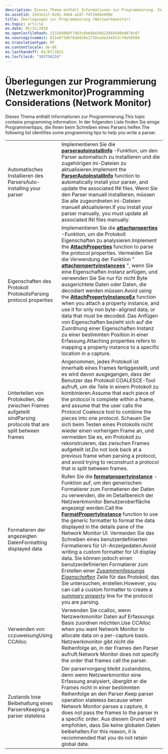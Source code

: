 ```yaml
---
description: Dieses Thema enthält Informationen zur Programmierung. In der folgenden Liste finden Sie einige Programmiertipps, die Ihnen beim Schreiben eines Parsers helfen.
ms.assetid: 24d3e11f-8281-4464-a2d7-f4f2466e9d9e
title: Überlegungen zur Programmierung (Netzwerkmonitor)
ms.topic: article
ms.date: 05/31/2018
ms.openlocfilehash: 213104060f7dd3c6b6dbe56d22044508e0878c07
ms.sourcegitcommit: 831e8f3db78ab820e1710cede244553c70e50500
ms.translationtype: MT
ms.contentlocale: de-DE
ms.lasthandoff: 01/07/2021
ms.locfileid: "103756216"
---
```

# <a name="programming-considerations-network-monitor"></a><span data-ttu-id="e0b5a-104">Überlegungen zur Programmierung (Netzwerkmonitor)</span><span class="sxs-lookup"><span data-stu-id="e0b5a-104">Programming Considerations (Network Monitor)</span></span>

<span data-ttu-id="e0b5a-105">Dieses Thema enthält Informationen zur Programmierung.</span><span class="sxs-lookup"><span data-stu-id="e0b5a-105">This topic contains programming information.</span></span> <span data-ttu-id="e0b5a-106">In der folgenden Liste finden Sie einige Programmiertipps, die Ihnen beim Schreiben eines Parsers helfen.</span><span class="sxs-lookup"><span data-stu-id="e0b5a-106">The following list identifies some programming tips to help you write a parser.</span></span>



|                                                 |                                                                                                                                                                                                                                                                                                                                                                                                           |
|-------------------------------------------------|-----------------------------------------------------------------------------------------------------------------------------------------------------------------------------------------------------------------------------------------------------------------------------------------------------------------------------------------------------------------------------------------------------------|
| <span data-ttu-id="e0b5a-107">Automatisches Installieren des Parsers</span><span class="sxs-lookup"><span data-stu-id="e0b5a-107">Auto-installing your parser</span></span>                     | <span data-ttu-id="e0b5a-108">Implementieren Sie die [**parserautoinstallinfo**](parserautoinstallinfo.md) -Funktion, um den Parser automatisch zu installieren und die zugehörigen ini-Dateien zu aktualisieren.</span><span class="sxs-lookup"><span data-stu-id="e0b5a-108">Implement the [**ParserAutoInstallInfo**](parserautoinstallinfo.md) function to automatically install your parser, and update the associated INI files.</span></span> <span data-ttu-id="e0b5a-109">Wenn Sie den Parser manuell installieren, müssen Sie alle zugeordneten ini-Dateien manuell aktualisieren.</span><span class="sxs-lookup"><span data-stu-id="e0b5a-109">If you install your parser manually, you must update all associated INI files manually.</span></span>                                                                                                                                                          |
| <span data-ttu-id="e0b5a-110">Eigenschaften des Protokoll Protokolls</span><span class="sxs-lookup"><span data-stu-id="e0b5a-110">Parsing protocol properties</span></span>                     | <span data-ttu-id="e0b5a-111">Implementieren Sie die [**attachproperties**](attachproperties.md) -Funktion, um die Protokoll Eigenschaften zu analysieren.</span><span class="sxs-lookup"><span data-stu-id="e0b5a-111">Implement the [**AttachProperties**](attachproperties.md) function to parse the protocol properties.</span></span> <span data-ttu-id="e0b5a-112">Vermeiden Sie die Verwendung der Funktion " [**attachpropertyinstanceex**](attachpropertyinstanceex.md) ", wenn Sie eine Eigenschaften Instanz anfügen, und verwenden Sie Sie nur für nicht Byte ausgerichtete Daten oder Daten, die decodiert werden müssen.</span><span class="sxs-lookup"><span data-stu-id="e0b5a-112">Avoid using the [**AttachPropertyInstanceEx**](attachpropertyinstanceex.md) function when you attach a property instance, and use it for only non byte-aligned data, or data that must be decoded.</span></span> <span data-ttu-id="e0b5a-113">Das Anfügen von Eigenschaften bezieht sich auf die Zuordnung einer Eigenschaften Instanz zu einer bestimmten Position in einer Erfassung.</span><span class="sxs-lookup"><span data-stu-id="e0b5a-113">Attaching properties refers to mapping a property instance to a specific location in a capture.</span></span> |
| <span data-ttu-id="e0b5a-114">Unterteilen von Protokollen, die zwischen Frames aufgeteilt sind</span><span class="sxs-lookup"><span data-stu-id="e0b5a-114">Parsing protocols that are split between frames</span></span> | <span data-ttu-id="e0b5a-115">Angenommen, jedes Protokoll ist innerhalb eines Frames fertiggestellt, und es wird davon ausgegangen, dass der Benutzer das Protokoll COALESCE-Tool aufruft, um die Teile in einem Protokoll zu kombinieren.</span><span class="sxs-lookup"><span data-stu-id="e0b5a-115">Assume that each piece of the protocol is complete within a frame, and assume that the user calls the Protocol Coalesce tool to combine the pieces into one protocol.</span></span> <span data-ttu-id="e0b5a-116">Schauen Sie sich beim Testen eines Protokolls nicht wieder einen vorherigen Frame an, und vermeiden Sie es, ein Protokoll zu rekonstruieren, das zwischen Frames aufgeteilt ist.</span><span class="sxs-lookup"><span data-stu-id="e0b5a-116">Do not look back at a previous frame when parsing a protocol, and avoid trying to reconstruct a protocol that is split between frames.</span></span>                                                                                              |
| <span data-ttu-id="e0b5a-117">Formatieren der angezeigten Daten</span><span class="sxs-lookup"><span data-stu-id="e0b5a-117">Formatting displayed data</span></span>                       | <span data-ttu-id="e0b5a-118">Rufen Sie die [**formatpropertyinstance**](formatpropertyinstance.md) -Funktion auf, um den generischen Formatierer zum Formatieren der Daten zu verwenden, die im Detailbereich der Netzwerkmonitor Benutzeroberfläche angezeigt werden.</span><span class="sxs-lookup"><span data-stu-id="e0b5a-118">Call the [**FormatPropertyInstance**](formatpropertyinstance.md) function to use the generic formatter to format the data displayed in the details pane of the Network Monitor UI.</span></span> <span data-ttu-id="e0b5a-119">Vermeiden Sie das Schreiben eines benutzerdefinierten Formatierers für UI-Anzeigedaten.</span><span class="sxs-lookup"><span data-stu-id="e0b5a-119">Avoid writing a custom formatter for UI display data.</span></span> <span data-ttu-id="e0b5a-120">Sie können jedoch einen benutzerdefinierten Formatierer zum Erstellen einer [*Zusammenfassungs Eigenschaften*](s.md) Zeile für das Protokoll, das Sie untersuchen, erstellen.</span><span class="sxs-lookup"><span data-stu-id="e0b5a-120">However, you can call a custom formatter to create a [*summary property*](s.md) line for the protocol you are parsing.</span></span>            |
| <span data-ttu-id="e0b5a-121">Verwenden von cczuweisung</span><span class="sxs-lookup"><span data-stu-id="e0b5a-121">Using CCAlloc</span></span>                                   | <span data-ttu-id="e0b5a-122">Verwenden Sie ccalloc, wenn Netzwerkmonitor Daten auf Erfassungs Basis zuordnen möchten.</span><span class="sxs-lookup"><span data-stu-id="e0b5a-122">Use CCAlloc when you want Network Monitor to allocate data on a per-capture basis.</span></span> <span data-ttu-id="e0b5a-123">Netzwerkmonitor gibt nicht die Reihenfolge an, in der Frames den Parser aufruft.</span><span class="sxs-lookup"><span data-stu-id="e0b5a-123">Network Monitor does not specify the order that frames call the parser.</span></span>                                                                                                                                                                                                                                                |
| <span data-ttu-id="e0b5a-124">Zustands lose Beibehaltung eines Parsers</span><span class="sxs-lookup"><span data-stu-id="e0b5a-124">Keeping a parser stateless</span></span>                      | <span data-ttu-id="e0b5a-125">Der parservorgang bleibt zustandslos, denn wenn Netzwerkmonitor eine Erfassung analysiert, übergibt er die Frames nicht in einer bestimmten Reihenfolge an den Parser.</span><span class="sxs-lookup"><span data-stu-id="e0b5a-125">Keep parser operation stateless because when Network Monitor parses a capture, it does not pass the frames to the parser in a specific order.</span></span> <span data-ttu-id="e0b5a-126">Aus diesem Grund wird empfohlen, dass Sie keine globalen Daten beibehalten.</span><span class="sxs-lookup"><span data-stu-id="e0b5a-126">For this reason, it is recommended that you do not retain global data.</span></span>                                                                                                                                                                                      |



 

 

 



